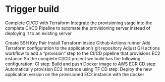 ﻿# Trigger build
Complete CI/CD with Terraform
Integrate the provisioning stage into the complete CI/CD Pipeline to automate the provisioning server instead of deploying it to an existing server

Create SSH Key Pair
Install Terraform inside Github Actions runner
Add Terraform configuration to the application’s git repository
Adjust GH actions workflow to add a “provision” step to the CI/CD pipeline that provisions EC2
instance
So the complete CI/CD project we build has the following configuration:
CI step: Build and push Docker image to AWS ECR
CD step: Automatically provision EC2 instance using TF
CD step: Deploy the new application version on the provisioned EC2 instance with the docker
